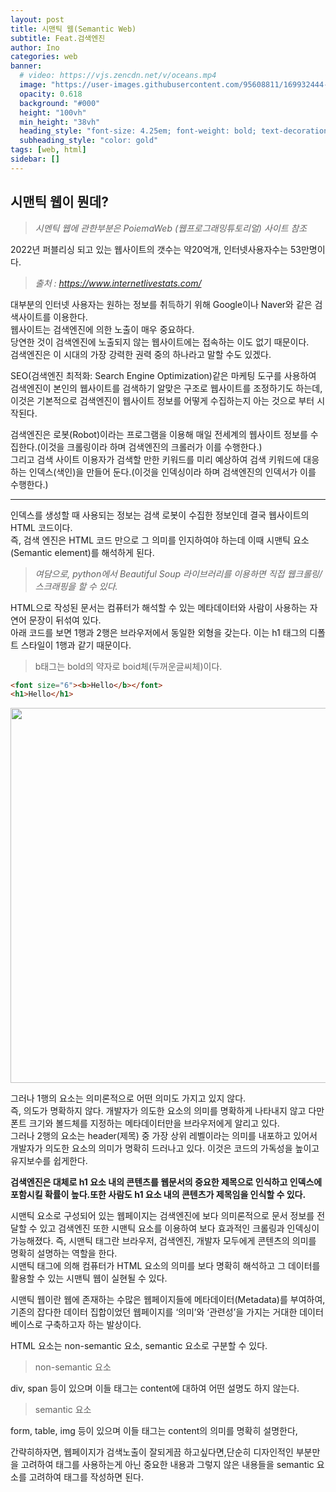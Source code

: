```yaml
---
layout: post
title: 시맨틱 웹(Semantic Web)
subtitle: Feat.검색엔진
author: Ino
categories: web
banner:
  # video: https://vjs.zencdn.net/v/oceans.mp4
  image: "https://user-images.githubusercontent.com/95608811/169932444-32124c9a-4013-4864-acf7-59a3db654886.png"
  opacity: 0.618
  background: "#000"
  height: "100vh"
  min_height: "38vh"
  heading_style: "font-size: 4.25em; font-weight: bold; text-decoration: underline"
  subheading_style: "color: gold"
tags: [web, html]
sidebar: []
---
```

## 시맨틱 웹이 뭔데?
> _시멘틱 웹에 관한부분은 PoiemaWeb (웹프로그래밍튜토리얼) 사이트 참조_

2022년 퍼블리싱 되고 있는 웹사이트의 갯수는 약20억개, 인터넷사용자수는 53만명이다.
> _출처 : https://www.internetlivestats.com/_

대부분의 인터넷 사용자는 원하는 정보를 취득하기 위해 Google이나 Naver와 같은 검색사이트를 이용한다.   
웹사이트는 검색엔진에 의한 노출이 매우 중요하다.   
당연한 것이 검색엔진에 노출되지 않는 웹사이트에는 접속하는 이도 없기 때문이다.   
검색엔진은 이 시대의 가장 강력한 권력 중의 하나라고 말할 수도 있겠다.   


SEO(검색엔진 최적화: Search Engine Optimization)같은 마케팅 도구를 사용하여 검색엔진이 본인의 웹사이트를 검색하기 알맞은 구조로 웹사이트를 조정하기도 하는데, 이것은 기본적으로 검색엔진이 웹사이트 정보를 어떻게 수집하는지 아는 것으로 부터 시작된다.

검색엔진은 로봇(Robot)이라는 프로그램을 이용해 매일 전세계의 웹사이트 정보를 수집한다.(이것을 크롤링이라 하며 검색엔진의 크롤러가 이를 수행한다.)   
그리고 검색 사이트 이용자가 검색할 만한 키워드를 미리 예상하여 검색 키워드에 대응하는 인덱스(색인)을 만들어 둔다.(이것을 인덱싱이라 하며 검색엔진의 인덱서가 이를 수행한다.) 

* * *

인덱스를 생성할 때 사용되는 정보는 검색 로봇이 수집한 정보인데 결국 웹사이트의 HTML 코드이다.   
즉, 검색 엔진은 HTML 코드 만으로 그 의미를 인지하여야 하는데 이때 시맨틱 요소(Semantic element)를 해석하게 된다.   
> _여담으로, python에서 Beautiful Soup 라이브러리를 이용하면 직접 웹크롤링/스크래핑을 할 수 있다._

HTML으로 작성된 문서는 컴퓨터가 해석할 수 있는 메타데이터와 사람이 사용하는 자연어 문장이 뒤섞여 있다.   
아래 코드를 보면 1행과 2행은 브라우저에서 동일한 외형을 갖는다. 이는 h1 태그의 디폴트 스타일이 1행과 같기 때문이다.
> b태그는 bold의 약자로 boid체(두꺼운글씨체)이다.

```html
<font size="6"><b>Hello</b></font>
<h1>Hello</h1>
```

<img src="https://user-images.githubusercontent.com/95608811/169962379-1c21cd6f-9b7f-4eee-a887-a5c82a6455ba.png" width="600px">

그러나 1행의 요소는 의미론적으로 어떤 의미도 가지고 있지 않다.  
즉, 의도가 명확하지 않다. 
개발자가 의도한 요소의 의미를 명확하게 나타내지 않고 다만 폰트 크기와 볼드체를 지정하는 메타데이터만을 브라우저에게 알리고 있다.  
그러나 2행의 요소는 header(제목) 중 가장 상위 레벨이라는 의미를 내포하고 있어서 개발자가 의도한 요소의 의미가 명확히 드러나고 있다. 
이것은 코드의 가독성을 높이고 유지보수를 쉽게한다.  

**검색엔진은 대체로 h1 요소 내의 콘텐츠를 웹문서의 중요한 제목으로 인식하고 인덱스에 포함시킬 확률이 높다.또한 사람도 h1 요소 내의 콘텐츠가 제목임을 인식할 수 있다.** 

시맨틱 요소로 구성되어 있는 웹페이지는 검색엔진에 보다 의미론적으로 문서 정보를 전달할 수 있고 검색엔진 또한 시맨틱 요소를 이용하여 보다 효과적인 크롤링과 인덱싱이 가능해졌다. 
즉, 시맨틱 태그란 브라우저, 검색엔진, 개발자 모두에게 콘텐츠의 의미를 명확히 설명하는 역할을 한다.  
시맨틱 태그에 의해 컴퓨터가 HTML 요소의 의미를 보다 명확히 해석하고 그 데이터를 활용할 수 있는 시맨틱 웹이 실현될 수 있다.  

시맨틱 웹이란 웹에 존재하는 수많은 웹페이지들에 메타데이터(Metadata)를 부여하여,  
기존의 잡다한 데이터 집합이었던 웹페이지를 ‘의미’와 ‘관련성’을 가지는 거대한 데이터베이스로 구축하고자 하는 발상이다.

HTML 요소는 non-semantic 요소, semantic 요소로 구분할 수 있다.

> non-semantic 요소 

div, span 등이 있으며 이들 태그는 content에 대하여 어떤 설명도 하지 않는다.   

> semantic 요소 

form, table, img 등이 있으며 이들 태그는 content의 의미를 명확히 설명한다,

간략히하자면, 웹페이지가 검색노출이 잘되게끔 하고싶다면,단순히 디자인적인 부분만을 고려하여 태그를 사용하는게 아닌 중요한 내용과 그렇지 않은 내용들을 semantic 요소를 고려하여 태그를 작성하면 된다.